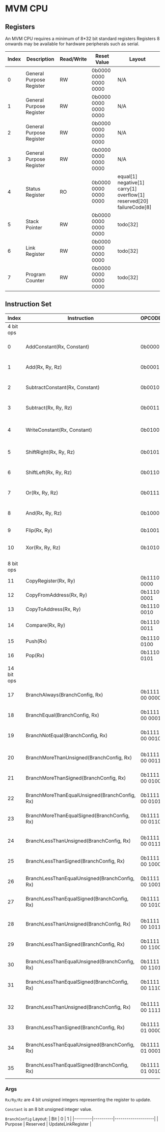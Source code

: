 # MVM CPU

## Registers

An MVM CPU requires a minimum of 8*32 bit standard registers
Registers 8 onwards may be available for hardware peripherals such as serial.

| Index | Description              | Read/Write | Reset Value           | Layout                                                                |
|-------|--------------------------|------------|-----------------------|-----------------------------------------------------------------------|
| 0     | General Purpose Register | RW         | 0b0000 0000 0000 0000 | N/A                                                                   |
| 1     | General Purpose Register | RW         | 0b0000 0000 0000 0000 | N/A                                                                   |
| 2     | General Purpose Register | RW         | 0b0000 0000 0000 0000 | N/A                                                                   |
| 3     | General Purpose Register | RW         | 0b0000 0000 0000 0000 | N/A                                                                   |
| 4     | Status Register          | RO         | 0b0000 0000 0000 0000 | equal[1] negative[1] carry[1] overflow[1] reserved[20] failureCode[8] |
| 5     | Stack Pointer            | RW         | 0b0000 0000 0000 0000 | todo[32]                                                              |
| 6     | Link Register            | RW         | 0b0000 0000 0000 0000 | todo[32]                                                              |
| 7     | Program Counter          | RW         | 0b0000 0000 0000 0000 | todo[32]                                                              |

## Instruction Set

| Index      | Instruction                                   | OPCODE         | Encoding                         | Pseudocode     |
|------------|-----------------------------------------------|----------------|----------------------------------|----------------|
| 4 bit ops  |                                               |                |                                  |                |
| 0          | AddConstant(Rx, Constant)                     | 0b0000         | OPCODE[4] Rx[4] Constant[8]      | Rx += Constant |
| 1          | Add(Rx, Ry, Rz)                               | 0b0001         | OPCODE[4] Rx[4] Ry[4] Rz[4]      | Rx = Ry + Rz   |
| 2          | SubtractConstant(Rx, Constant)                | 0b0010         | OPCODE[4] Rx[4] Constant[8]      | Rx -= Constant |
| 3          | Subtract(Rx, Ry, Rz)                          | 0b0011         | OPCODE[4] Rx[4] Ry[4] Rz[4]      | Rx = Ry - Rz   |
|            |                                               |                |                                  |                |
| 4          | WriteConstant(Rx, Constant)                   | 0b0100         | OPCODE[4] Rx[4] Constant[8]      | Rx = Constant  |
|            |                                               |                |                                  |                |
| 5          | ShiftRight(Rx, Ry, Rz)                        | 0b0101         | OPCODE[4] Rx[4] Ry[4] Rz[4]      | Rx  = Ry >> Rz |
| 6          | ShiftLeft(Rx, Ry, Rz)                         | 0b0110         | OPCODE[4] Rx[4] Ry[4] Rz[4]      | Rx  = Ry << Rz |
| 7          | Or(Rx, Ry, Rz)                                | 0b0111         | OPCODE[4] Rx[4] Ry[4] Rz[4]      | Rx  = Ry \| Rz |
| 8          | And(Rx, Ry, Rz)                               | 0b1000         | OPCODE[4] Rx[4] Ry[4] Rz[4]      | Rx = Ry & Rz   |
| 9          | Flip(Rx, Ry)                                  | 0b1001         | OPCODE[4] Rx[4] Ry[4] _[4]       | Rx = ~Ry       |
| 10         | Xor(Rx, Ry, Rz)                               | 0b1010         | OPCODE[4] Rx[4] Ry[4] Rz[4]      | Rx = Ry^Rz     |
|            |                                               |                |                                  |                |
| 8 bit ops  |                                               |                |                                  |                |
| 11         | CopyRegister(Rx, Ry)                          | 0b1110 0000    | OPCODE[8] Rx[4] Ry[4]            | Rx = Ry        |
| 12         | CopyFromAddress(Rx, Ry)                       | 0b1110 0001    | OPCODE[8] Rx[4] Ry[4]            | Rx = *Ry       |
| 13         | CopyToAddress(Rx, Ry)                         | 0b1110 0010    | OPCODE[8] Rx[4] Ry[4]            | *Ry = Rx       |
|            |                                               |                |                                  |                |
| 14         | Compare(Rx, Ry)                               | 0b1110 0011    | OPCODE[8] Rx[4] Ry[4]            |                |
|            |                                               |                |                                  |                |
| 15         | Push(Rx)                                      | 0b1110 0100    | OPCODE[8] Rx[4] _[4]             |                |
| 16         | Pop(Rx)                                       | 0b1110 0101    | OPCODE[8] Rx[4] _[4]             |                |
|            |                                               |                |                                  |                |
| 14 bit ops |                                               |                |                                  |                |
| 17         | BranchAlways(BranchConfig, Rx)                | 0b1111 00 0000 | OPCODE[14] BranchConfig[2] Rx[4] |                |
| 18         | BranchEqual(BranchConfig, Rx)                 | 0b1111 00 0001 | OPCODE[14] BranchConfig[2] Rx[4] |                |
| 19         | BranchNotEqual(BranchConfig, Rx)              | 0b1111 00 0010 | OPCODE[14] BranchConfig[2] Rx[4] |                |
|            |                                               |                |                                  |                |
| 20         | BranchMoreThanUnsigned(BranchConfig, Rx)      | 0b1111 00 0011 | OPCODE[14] BranchConfig[2] Rx[4] |                |
| 21         | BranchMoreThanSigned(BranchConfig, Rx)        | 0b1111 00 0100 | OPCODE[14] BranchConfig[2] Rx[4] |                |
| 22         | BranchMoreThanEqualUnsigned(BranchConfig, Rx) | 0b1111 00 0101 | OPCODE[14] BranchConfig[2] Rx[4] |                |
| 23         | BranchMoreThanEqualSigned(BranchConfig, Rx)   | 0b1111 00 0110 | OPCODE[14] BranchConfig[2] Rx[4] |                |
|            |                                               |                |                                  |                |
| 24         | BranchLessThanUnsigned(BranchConfig, Rx)      | 0b1111 00 0111 | OPCODE[14] BranchConfig[2] Rx[4] |                |
| 25         | BranchLessThanSigned(BranchConfig, Rx)        | 0b1111 00 1000 | OPCODE[14] BranchConfig[2] Rx[4] |                |
| 26         | BranchLessThanEqualUnsigned(BranchConfig, Rx) | 0b1111 00 1001 | OPCODE[14] BranchConfig[2] Rx[4] |                |
| 27         | BranchLessThanEqualSigned(BranchConfig, Rx)   | 0b1111 00 1010 | OPCODE[14] BranchConfig[2] Rx[4] |                |
|            |                                               |                |                                  |                |
| 28         | BranchLessThanUnsigned(BranchConfig, Rx)      | 0b1111 00 1011 | OPCODE[14] BranchConfig[2] Rx[4] |                |
| 29         | BranchLessThanSigned(BranchConfig, Rx)        | 0b1111 00 1100 | OPCODE[14] BranchConfig[2] Rx[4] |                |
| 30         | BranchLessThanEqualUnsigned(BranchConfig, Rx) | 0b1111 00 1101 | OPCODE[14] BranchConfig[2] Rx[4] |                |
| 31         | BranchLessThanEqualSigned(BranchConfig, Rx)   | 0b1111 00 1110 | OPCODE[14] BranchConfig[2] Rx[4] |                |
|            |                                               |                |                                  |                |
| 32         | BranchLessThanUnsigned(BranchConfig, Rx)      | 0b1111 00 1111 | OPCODE[14] BranchConfig[2] Rx[4] |                |
| 33         | BranchLessThanSigned(BranchConfig, Rx)        | 0b1111 01 0000 | OPCODE[14] BranchConfig[2] Rx[4] |                |
| 34         | BranchLessThanEqualUnsigned(BranchConfig, Rx) | 0b1111 01 0001 | OPCODE[14] BranchConfig[2] Rx[4] |                |
| 35         | BranchLessThanEqualSigned(BranchConfig, Rx)   | 0b1111 01 0010 | OPCODE[14] BranchConfig[2] Rx[4] |                |

### Args

`Rx/Ry/Rz` are 4 bit unsigned integers representing the register to update.

`Constant` is an 8 bit unsigned integer value.

`BranchConfig` Layout:
| Bit     | 0        | 1                  |
|---------|----------|--------------------|
| Purpose | Reserved | UpdateLinkRegister |
